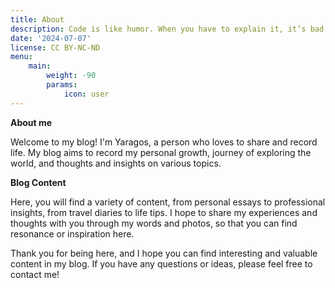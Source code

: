 ```yaml
---
title: About
description: Code is like humor. When you have to explain it, it’s bad.
date: '2024-07-07'
license: CC BY-NC-ND
menu:
    main:
        weight: -90
        params:
            icon: user
---
```


**About me**

Welcome to my blog! I'm Yaragos, a person who loves to share and record life. My blog aims to record my personal growth, journey of exploring the world, and thoughts and insights on various topics.

**Blog Content**

Here, you will find a variety of content, from personal essays to professional insights, from travel diaries to life tips. I hope to share my experiences and thoughts with you through my words and photos, so that you can find resonance or inspiration here.

Thank you for being here, and I hope you can find interesting and valuable content in my blog. If you have any questions or ideas, please feel free to contact me!